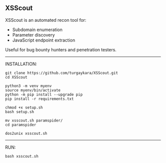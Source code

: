 ## XSScout

XSScout is an automated recon tool for:

- Subdomain enumeration
- Parameter discovery
- JavaScript endpoint extraction

Useful for bug bounty hunters and penetration testers.
  
---
  
INSTALLATION:  
```
git clone https://github.com/turgaykara/XSScout.git  
cd XSScout  

python3 -m venv myenv
source myenv/bin/activate
python -m pip install --upgrade pip
pip install -r requirements.txt

chmod +x setup.sh  
bash setup.sh

mv xsscout.sh paramspider/
cd paramspider

dos2unix xsscout.sh
```

---

RUN: 
```
bash xsscout.sh
```
